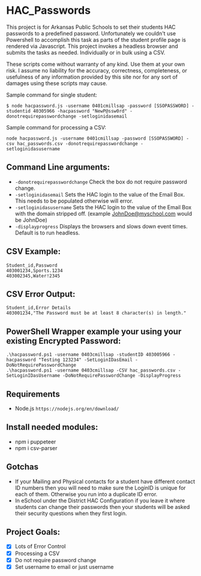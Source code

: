 # HAC_Passwords

This project is for Arkansas Public Schools to set their students HAC passwords to a predefined password.  Unfortunately we couldn't use Powershell to accomplish this task as parts of the student profile page is rendered via Javascript. This project invokes a headless browser and submits the tasks as needed. Individually or in bulk using a CSV.

These scripts come without warranty of any kind. Use them at your own risk. I assume no liability for the accuracy, correctness, completeness, or usefulness of any information provided by this site nor for any sort of damages using these scripts may cause.

Sample command for single student:
````
$ node hacpassword.js -username 0401cmillsap -password [SSOPASSWORD] -studentid 40305966 -hacpassword "NewP@ssw0rd" -donotrequirepasswordchange -setloginidasemail
````

Sample command for processing a CSV:
````
node hacpassword.js -username 0401cmillsap -password [SSOPASSWORD] -csv hac_passwords.csv -donotrequirepasswordchange -setloginidasusername
````

## Command Line arguments:
- `-donotrequirepasswordchange` Check the box do not require password change.
- `-setloginidasemail` Sets the HAC login to the value of the Email Box. This needs to be populated otherwise will error.
- `-setloginidasusername` Sets the HAC login to the value of the Email Box with the domain stripped off. (example JohnDoe@myschool.com would be JohnDoe)
- `-displayprogress` Displays the browsers and slows down event times. Default is to run headless.

## CSV Example:
````
Student_id,Password
403001234,Sports.1234
403002345,Water!2345
````

## CSV Error Output:
````
Student_id,Error Details
403001234,"The Password must be at least 8 character(s) in length."
````

## PowerShell Wrapper example your using your existing Encrypted Password:
````
.\hacpassword.ps1 -username 0403cmillsap -studentID 403005966 -hacpassword "Testing 123234" -SetLoginIDasEmail -DoNotRequirePasswordChange
.\hacpassword.ps1 -username 0403cmillsap -CSV hac_passwords.csv -SetLoginIDasUsername -DoNotRequirePasswordChange -DisplayProgress
````

## Requirements
* Node.js `https://nodejs.org/en/download/`

## Install needed modules:
* npm i puppeteer
* npm i csv-parser

## Gotchas
- If your Mailing and Physical contacts for a student have different contact ID numbers then you will need to make sure the LoginID is unique for each of them. Otherwise you run into a duplicate ID error.
- In eSchool under the District HAC Configuration if you leave it where students can change their passwords then your students will be asked their security questions when they first login.

## Project Goals:
- [x] Lots of Error Control
- [x] Processing a CSV
- [X] Do not require password change
- [x] Set username to email or just username
